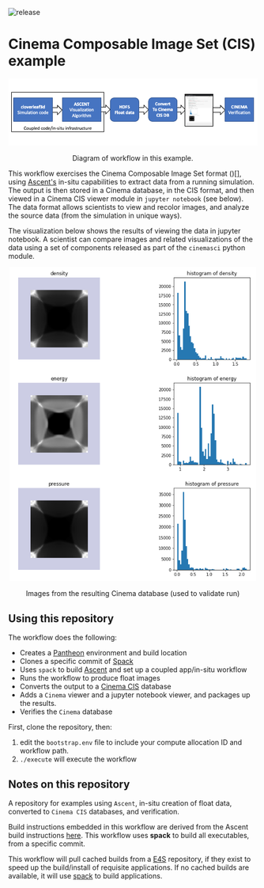![release](https://pantheonscience.github.io/states/release.png)

# Cinema Composable Image Set (CIS) example 

<p align="center">
<img width="750" src="doc/img/diagram.png"/>
</p>
<p align="center">Diagram of workflow in this example.</p>

This workflow exercises the Cinema Composable Image Set format ()[], using 
[Ascent's](https://ascent.readthedocs.io/en/latest/)
in-situ capabilities to extract data from a running simulation. The output 
is then stored in a Cinema database, in the CIS format,
and then viewed in a Cinema CIS viewer module in `jupyter notebook` (see below). 
The data format allows scientists to view and recolor images, and analyze the 
source data (from the simulation in unique ways).

The visualization below shows the results of viewing the data in jupyter notebook.
A scientist can compare images and related visualizations of the data using a set 
of components released as part of the `cinemasci` python module.

<p align="center">
<img width="500" src="doc/img/ascent-cis-images.png"/>
</p>
<p align="center">Images from the resulting Cinema database (used to validate run)</p>

## Using this repository

The workflow does the following:

- Creates a [Pantheon](http://pantheonscience.org/) environment and build location
- Clones a specific commit of [Spack](https://github.com/spack/spack)
- Uses `spack` to build [Ascent](https://ascent.readthedocs.io/en/latest/) and set up a coupled app/in-situ workflow
- Runs the workflow to produce float images 
- Converts the output to a [Cinema CIS](https://cinemascience.org) database
- Adds a `Cinema` viewer and a jupyter notebook viewer, and packages up the results.
- Verifies the `Cinema` database

First, clone the repository, then:

1. edit the `bootstrap.env` file to include your compute allocation ID and workflow path.
2. `./execute` will execute the workflow

## Notes on this repository

A repository for examples using `Ascent`, in-situ creation of float data, converted to `Cinema CIS` databases, and verification. 

Build instructions embedded in this workflow are derived from the Ascent build instructions [here](https://ascent.readthedocs.io/en/latest/BuildingAscent.html). This workflow uses **spack** to build all executables, from a specific commit.

This workflow will pull cached builds from a [E4S](https://e4s-project.github.io/) repository, if they exist
to speed up the build/install of requisite applications. If no cached builds are available, it will use
[spack](https://github.com/spack/spack) to build applications.
